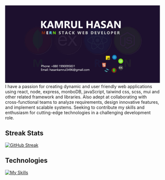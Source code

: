 [![An old rock in the desert](./assets/images/gitHubBanner.jpg "Shiprock, New Mexico by Beau Rogers")](https://www.linkedin.com/in/kamrulhasan-wd/)
I have a passion for creating dynamic and user friendly web applications using react, node, express, monboDB, javaScript, taiwind css, scss, mui and other related framework and libraries. Also adept at collaborating with cross-functional teams to analyze requirements, design innovative features, and implement scalable systems. Seeking to contribute my skills and enthusiasm for cutting-edge technologies in a challenging
development role.

## Streak Stats

[![GitHub Streak](https://github-readme-streak-stats.herokuapp.com?user=kamrulhasan833&theme=dark&hide_border=true&card_width=600&background=1D102E)](https://git.io/streak-stats)

## Technologies

[![My Skills](https://skillicons.dev/icons?i=js,react,nodejs,express,mongodb,tailwind,firebase,bootstrap,html,css,figma,vscode)](https://skillicons.dev)
